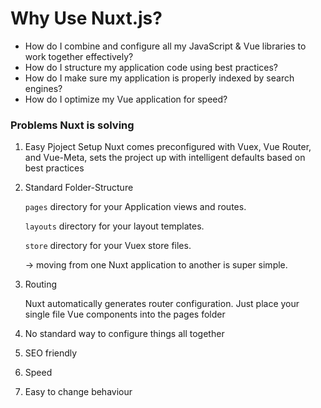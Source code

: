 # Why Use Nuxt.js?

- How do I combine and configure all my JavaScript & Vue libraries to work together effectively?
- How do I structure my application code using best practices?
- How do I make sure my application is properly indexed by search engines?
- How do I optimize my Vue application for speed?



### Problems Nuxt is solving

1. Easy Pjoject Setup
   Nuxt comes preconfigured with Vuex, Vue Router, and Vue-Meta, sets the project up with intelligent defaults based on best practices

2. Standard Folder-Structure

   `pages` directory for your Application views and routes.

   `layouts` directory for your layout templates.

   `store` directory for your Vuex store files.

   ->  moving from one Nuxt application to another is super simple.

3. Routing

   Nuxt automatically generates router configuration. Just place your single file Vue components into the pages folder  

4. No standard way to configure things all together

5. SEO friendly

6. Speed

7. Easy to change behaviour
